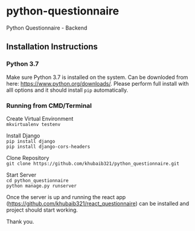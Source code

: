 # python-questionnaire
Python Questionnaire - Backend

## Installation Instructions

### Python 3.7

Make sure Python 3.7 is installed on the system. Can be downloded from here: https://www.python.org/downloads/. Please perform full install with alll options and it should install `pip` automatically.

### Running from CMD/Terminal

Create Virtual Environment <br>
`mkvirtualenv testenv` <br>

Install Django <br>
`pip install django` <br>
`pip install django-cors-headers` <br>

Clone Repository <br>
`git clone https://github.com/khubaib321/python_questionnaire.git` <br>

Start Server <br>
`cd python_questionnaire` <br>
`python manage.py runserver` <br>

Once the server is up and running the react app (https://github.com/khubaib321/react_questionnaire) can be installed and project should start working.

Thank you.
